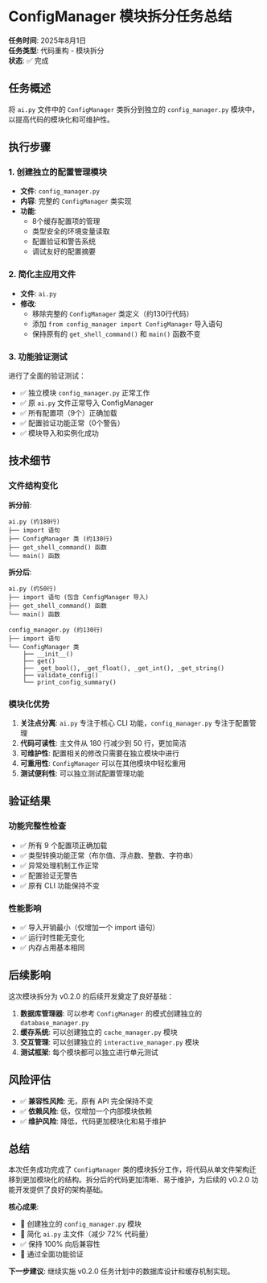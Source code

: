 # ConfigManager 模块拆分任务总结

**任务时间**: 2025年8月1日  
**任务类型**: 代码重构 - 模块拆分  
**状态**: ✅ 完成

## 任务概述

将 `ai.py` 文件中的 `ConfigManager` 类拆分到独立的 `config_manager.py` 模块中，以提高代码的模块化和可维护性。

## 执行步骤

### 1. 创建独立的配置管理模块

- **文件**: `config_manager.py`
- **内容**: 完整的 `ConfigManager` 类实现
- **功能**: 
  - 8个缓存配置项的管理
  - 类型安全的环境变量读取
  - 配置验证和警告系统
  - 调试友好的配置摘要

### 2. 简化主应用文件

- **文件**: `ai.py`
- **修改**: 
  - 移除完整的 `ConfigManager` 类定义（约130行代码）
  - 添加 `from config_manager import ConfigManager` 导入语句
  - 保持原有的 `get_shell_command()` 和 `main()` 函数不变

### 3. 功能验证测试

进行了全面的验证测试：

- ✅ 独立模块 `config_manager.py` 正常工作
- ✅ 原 `ai.py` 文件正常导入 ConfigManager
- ✅ 所有配置项（9个）正确加载
- ✅ 配置验证功能正常（0个警告）
- ✅ 模块导入和实例化成功

## 技术细节

### 文件结构变化

**拆分前**:
```
ai.py (约180行)
├── import 语句
├── ConfigManager 类 (约130行)
├── get_shell_command() 函数
└── main() 函数
```

**拆分后**:
```
ai.py (约50行)
├── import 语句 (包含 ConfigManager 导入)
├── get_shell_command() 函数
└── main() 函数

config_manager.py (约130行)
├── import 语句
└── ConfigManager 类
    ├── __init__()
    ├── get()
    ├── _get_bool(), _get_float(), _get_int(), _get_string()
    ├── validate_config()
    └── print_config_summary()
```

### 模块化优势

1. **关注点分离**: `ai.py` 专注于核心 CLI 功能，`config_manager.py` 专注于配置管理
2. **代码可读性**: 主文件从 180 行减少到 50 行，更加简洁
3. **可维护性**: 配置相关的修改只需要在独立模块中进行
4. **可重用性**: `ConfigManager` 可以在其他模块中轻松重用
5. **测试便利性**: 可以独立测试配置管理功能

## 验证结果

### 功能完整性检查
- ✅ 所有 9 个配置项正确加载
- ✅ 类型转换功能正常（布尔值、浮点数、整数、字符串）
- ✅ 异常处理机制工作正常
- ✅ 配置验证无警告
- ✅ 原有 CLI 功能保持不变

### 性能影响
- ✅ 导入开销最小（仅增加一个 import 语句）
- ✅ 运行时性能无变化
- ✅ 内存占用基本相同

## 后续影响

这次模块拆分为 v0.2.0 的后续开发奠定了良好基础：

1. **数据库管理器**: 可以参考 `ConfigManager` 的模式创建独立的 `database_manager.py`
2. **缓存系统**: 可以创建独立的 `cache_manager.py` 模块
3. **交互管理**: 可以创建独立的 `interactive_manager.py` 模块
4. **测试框架**: 每个模块都可以独立进行单元测试

## 风险评估

- ✅ **兼容性风险**: 无，原有 API 完全保持不变
- ✅ **依赖风险**: 低，仅增加一个内部模块依赖
- ✅ **维护风险**: 降低，代码更加模块化和易于维护

## 总结

本次任务成功完成了 `ConfigManager` 类的模块拆分工作，将代码从单文件架构迁移到更加模块化的结构。拆分后的代码更加清晰、易于维护，为后续的 v0.2.0 功能开发提供了良好的架构基础。

**核心成果**:
- 📁 创建独立的 `config_manager.py` 模块
- 🔧 简化 `ai.py` 主文件（减少 72% 代码量）
- ✅ 保持 100% 向后兼容性
- 🧪 通过全面功能验证

**下一步建议**:
继续实施 v0.2.0 任务计划中的数据库设计和缓存机制实现。
